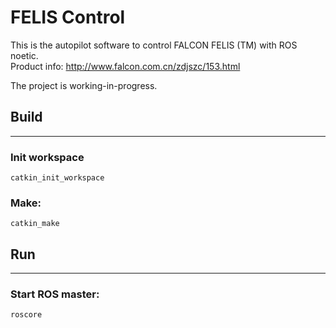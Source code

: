 # FELIS Control
This is the autopilot software to control FALCON FELIS (TM) with ROS noetic.     
Product info: http://www.falcon.com.cn/zdjszc/153.html

The project is working-in-progress. 

## Build
---
### Init workspace 

    catkin_init_workspace
### Make: 

    catkin_make

## Run
---
### Start ROS master: 

    roscore